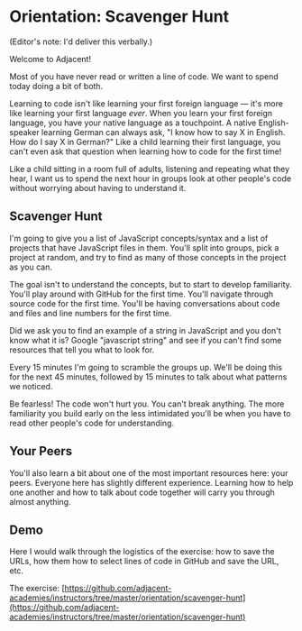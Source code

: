 # Orientation: Scavenger Hunt

(Editor's note: I'd deliver this verbally.)

Welcome to Adjacent!

Most of you have never read or written a line of code. We want to spend today doing a bit of both.

Learning to code isn't like learning your first foreign language — it's more like learning your first language *ever*. When you learn your first foreign language, you have your native language as a touchpoint. A native English-speaker learning German can always ask, "I know how to say X in English. How do I say X in German?" Like a child learning their first language, you can't even ask that question when learning how to code for the first time!

Like a child sitting in a room full of adults, listening and repeating what they hear, I want us to spend the next hour in groups look at other people's code without worrying about having to understand it.

## Scavenger Hunt

I'm going to give you a list of JavaScript concepts/syntax and a list of projects that have JavaScript files in them. You'll split into groups, pick a project at random, and try to find as many of those concepts in the project as you can.

The goal isn't to understand the concepts, but to start to develop familiarity. You'll play around with GitHub for the first time. You'll navigate through source code for the first time. You'll be having conversations about code and files and line numbers for the first time.

Did we ask you to find an example of a string in JavaScript and you don't know what it is? Google "javascript string" and see if you can't find some resources that tell you what to look for.

Every 15 minutes I'm going to scramble the groups up. We'll be doing this for the next 45 minutes, followed by 15 minutes to talk about what patterns we noticed.

Be fearless! The code won't hurt you. You can't break anything. The more familiarity you build early on the less intimidated you'll be when you have to read other people's code for understanding.

## Your Peers

You'll also learn a bit about one of the most important resources here: your peers. Everyone here has slightly different experience. Learning how to help one another and how to talk about code together will carry you through almost anything.

## Demo

Here I would walk through the logistics of the exercise: how to save the URLs, how them how to select lines of code in GitHub and save the URL, etc.

The exercise: [https://github.com/adjacent-academies/instructors/tree/master/orientation/scavenger-hunt](https://github.com/adjacent-academies/instructors/tree/master/orientation/scavenger-hunt)
